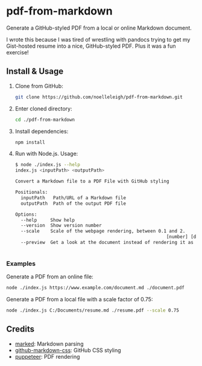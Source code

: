 # pdf-from-markdown

Generate a GitHub-styled PDF from a local or online Markdown document.

I wrote this because I was tired of wrestling with pandocs trying to get my Gist-hosted resume into a nice, GitHub-styled PDF. Plus it was a fun exercise!

## Install & Usage

1. Clone from GitHub:

    ```bash
    git clone https://github.com/noelleleigh/pdf-from-markdown.git
    ```

2. Enter cloned directory:

    ```bash
    cd ./pdf-from-markdown
    ```

3. Install dependencies:

    ```bash
    npm install
    ```

4. Run with Node.js. Usage:

    ```bash
    $ node ./index.js --help
    index.js <inputPath> <outputPath>

    Convert a Markdown file to a PDF File with GitHub styling

    Positionals:
      inputPath   Path/URL of a Markdown file                               [string]
      outputPath  Path of the output PDF file                               [string]

    Options:
      --help     Show help                                                 [boolean]
      --version  Show version number                                       [boolean]
      --scale    Scale of the webpage rendering, between 0.1 and 2.
                                                            [number] [default: 0.8]
      --preview  Get a look at the document instead of rendering it as a PDF
                                                                          [boolean]
    ```

### Examples

Generate a PDF from an online file:

```bash
node ./index.js https://www.example.com/document.md ./document.pdf
```

Generate a PDF from a local file with a scale factor of 0.75:

```bash
node ./index.js C:/Documents/resume.md ./resume.pdf --scale 0.75
```

## Credits

- [marked](https://github.com/markedjs/marked): Markdown parsing
- [github-markdown-css](https://github.com/sindresorhus/github-markdown-css): GitHub CSS styling
- [puppeteer](https://github.com/puppeteer/puppeteer): PDF rendering
